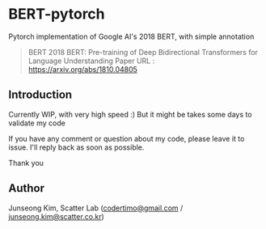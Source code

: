 # BERT-pytorch

Pytorch implementation of Google AI's 2018 BERT, with simple annotation

> BERT 2018 BERT: Pre-training of Deep Bidirectional Transformers for Language Understanding
> Paper URL : https://arxiv.org/abs/1810.04805


## Introduction

Currently WIP, with very high speed :)
But it might be takes some days to validate my code

If you have any comment or question about my code, please leave it to issue.
I'll reply back as soon as possible.

Thank you


## Author
Junseong Kim, Scatter Lab (codertimo@gmail.com / junseong.kim@scatter.co.kr)